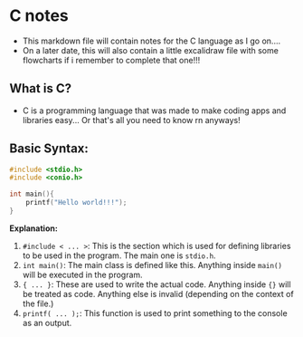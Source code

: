# C notes

- This markdown file will contain notes for the C language as I go on....
- On a later date, this will also contain a little excalidraw file with some flowcharts if i remember to complete that one!!!

## What is C?

- C is a programming language that was made to make coding apps and libraries easy... Or that's all you need to know rn anyways!

## Basic Syntax:

```c
#include <stdio.h>
#include <conio.h>

int main(){
    printf("Hello world!!!");
}
```

**Explanation:**
1. `#include < ... >`: This is the section which is used for defining libraries to be used in the program. The main one is `stdio.h`.
2. `int main()`: The main class is defined like this. Anything inside `main()` will be executed in the program.
3. `{ ... }`: These are used to write the actual code. Anything inside `{}` will be treated as code. Anything else is invalid (depending on the context of the file.)
4. `printf( ... );`: This function is used to print something to the console as an output.
